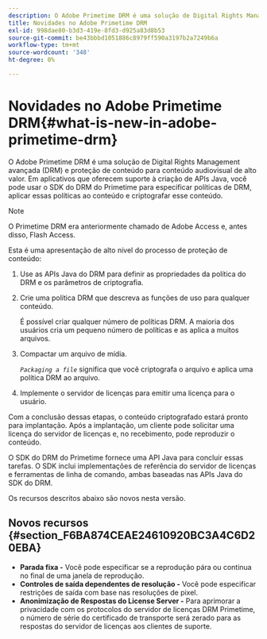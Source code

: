```yaml
---
description: O Adobe Primetime DRM é uma solução de Digital Rights Management avançada (DRM) e proteção de conteúdo para conteúdo audiovisual de alto valor. Em aplicativos que oferecem suporte à criação de APIs Java, você pode usar o SDK do DRM do Primetime para especificar políticas de DRM, aplicar essas políticas ao conteúdo e criptografar esse conteúdo.
title: Novidades no Adobe Primetime DRM
exl-id: 998dae80-b3d3-419e-8fd3-d925a83d8b53
source-git-commit: be43bbbd1051886c8979ff590a3197b2a7249b6a
workflow-type: tm+mt
source-wordcount: '348'
ht-degree: 0%

---
```


# Novidades no Adobe Primetime DRM{#what-is-new-in-adobe-primetime-drm}

O Adobe Primetime DRM é uma solução de Digital Rights Management avançada (DRM) e proteção de conteúdo para conteúdo audiovisual de alto valor. Em aplicativos que oferecem suporte à criação de APIs Java, você pode usar o SDK do DRM do Primetime para especificar políticas de DRM, aplicar essas políticas ao conteúdo e criptografar esse conteúdo.

>[!NOTE]
>
>O Primetime DRM era anteriormente chamado de Adobe Access e, antes disso, Flash Access.

Esta é uma apresentação de alto nível do processo de proteção de conteúdo:

1. Use as APIs Java do DRM para definir as propriedades da política do DRM e os parâmetros de criptografia.
1. Crie uma política DRM que descreva as funções de uso para qualquer conteúdo.

   É possível criar qualquer número de políticas DRM. A maioria dos usuários cria um pequeno número de políticas e as aplica a muitos arquivos.
1. Compactar um arquivo de mídia.

   *`Packaging a file`* significa que você criptografa o arquivo e aplica uma política DRM ao arquivo.
1. Implemente o servidor de licenças para emitir uma licença para o usuário.

Com a conclusão dessas etapas, o conteúdo criptografado estará pronto para implantação. Após a implantação, um cliente pode solicitar uma licença do servidor de licenças e, no recebimento, pode reproduzir o conteúdo.

O SDK do DRM do Primetime fornece uma API Java para concluir essas tarefas. O SDK inclui implementações de referência do servidor de licenças e ferramentas de linha de comando, ambas baseadas nas APIs Java do SDK do DRM.

Os recursos descritos abaixo são novos nesta versão.

## Novos recursos {#section_F6BA874CEAE24610920BC3A4C6D20EBA}

* **Parada fixa -** Você pode especificar se a reprodução pára ou continua no final de uma janela de reprodução.
* **Controles de saída dependentes de resolução -** Você pode especificar restrições de saída com base nas resoluções de pixel.
* **Anonimização de Respostas do License Server -** Para aprimorar a privacidade com os protocolos do servidor de licenças DRM Primetime, o número de série do certificado de transporte será zerado para as respostas do servidor de licenças aos clientes de suporte.
